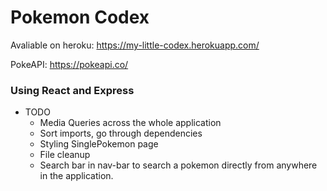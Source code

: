 # Pokemon Codex
Avaliable on heroku: https://my-little-codex.herokuapp.com/

PokeAPI: https://pokeapi.co/

### Using React and Express

- TODO
    - Media Queries across the whole application
    - Sort imports, go through dependencies
    - Styling SinglePokemon page
    - File cleanup
    - Search bar in nav-bar to search a pokemon directly from anywhere in the application.



    
